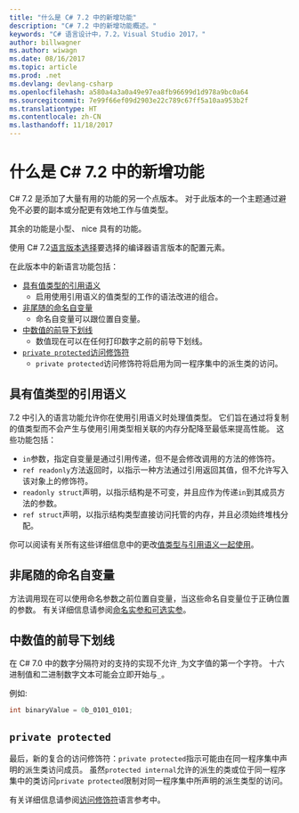 ```yaml
---
title: "什么是 C# 7.2 中的新增功能"
description: "C# 7.2 中的新增功能概述。"
keywords: "C# 语言设计中，7.2，Visual Studio 2017，"
author: billwagner
ms.author: wiwagn
ms.date: 08/16/2017
ms.topic: article
ms.prod: .net
ms.devlang: devlang-csharp
ms.openlocfilehash: a580a4a3a0a49e97ea8fb96699d1d978a9bc0a64
ms.sourcegitcommit: 7e99f66ef09d2903e22c789c67ff5a10aa953b2f
ms.translationtype: HT
ms.contentlocale: zh-CN
ms.lasthandoff: 11/18/2017
---
```

# <a name="whats-new-in-c-72"></a>什么是 C# 7.2 中的新增功能

C# 7.2 是添加了大量有用的功能的另一个点版本。
对于此版本的一个主题通过避免不必要的副本或分配更有效地工作与值类型。 

其余的功能是小型、 nice 具有的功能。

使用 C# 7.2[语言版本选择](csharp-7-1.md#language-version-selection)要选择的编译器语言版本的配置元素。

在此版本中的新语言功能包括：

* [具有值类型的引用语义](#reference-semantics-with-value-types)
  - 启用使用引用语义的值类型的工作的语法改进的组合。
* [非尾随的命名自变量](#non-trailing-named-arguments)
  - 命名自变量可以跟位置自变量。
* [中数值的前导下划线](#leading-underscores-in-numeric-literals)
  - 数值现在可以在任何打印数字之前的前导下划线。
* [`private protected`访问修饰符](#private-protected)
  - `private protected`访问修饰符将启用为同一程序集中的派生类的访问。

## <a name="reference-semantics-with-value-types"></a>具有值类型的引用语义

7.2 中引入的语言功能允许你在使用引用语义时处理值类型。 它们旨在通过将复制的值类型而不会产生与使用引用类型相关联的内存分配降至最低来提高性能。 这些功能包括：

 - `in`参数，指定自变量是通过引用传递，但不是会修改调用的方法的修饰符。
 - `ref readonly`方法返回时，以指示一种方法通过引用返回其值，但不允许写入该对象上的修饰符。
 - `readonly struct`声明，以指示结构是不可变，并且应作为传递`in`到其成员方法的参数。
 - `ref struct`声明，以指示结构类型直接访问托管的内存，并且必须始终堆栈分配。

你可以阅读有关所有这些详细信息中的更改[值类型与引用语义一起使用](../reference-semantics-with-value-types.md)。

## <a name="non-trailing-named-arguments"></a>非尾随的命名自变量

方法调用现在可以使用命名参数之前位置自变量，当这些命名自变量位于正确位置的参数。 有关详细信息请参阅[命名实参和可选实参](../programming-guide/classes-and-structs/named-and-optional-arguments.md)。

## <a name="leading-underscores-in-numeric-literals"></a>中数值的前导下划线

在 C# 7.0 中的数字分隔符对的支持的实现不允许`_`为文字值的第一个字符。 十六进制值和二进制数字文本可能会立即开始与`_`。 

例如: 

```csharp
int binaryValue = 0b_0101_0101;
```

## `private protected`

最后，新的复合的访问修饰符：`private protected`指示可能由在同一程序集中声明的派生类访问成员。 虽然`protected internal`允许的派生的类或位于同一程序集中的类访问`private protected`限制对同一程序集中所声明的派生类型的访问。

有关详细信息请参阅[访问修饰符](../language-reference/keywords/access-modifiers.md)语言参考中。
